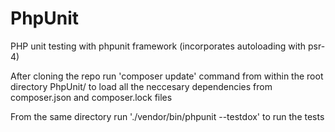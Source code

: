# PhpUnit
PHP unit testing with phpunit framework (incorporates autoloading with psr-4)

After cloning the repo run 'composer update' command from within the root directory PhpUnit/ to load all the neccesary dependencies from composer.json and composer.lock files

From the same directory run './vendor/bin/phpunit --testdox' to run the tests
